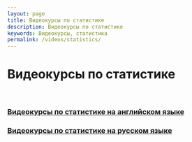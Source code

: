 ```yaml
---
layout: page
title: Видеокурсы по статистике
description: Видеокурсы по статистике
keywords: Видеокурсы, статистика
permalink: /videos/statistics/
---
```


# Видеокурсы по статистике

<br/>

### [Видеокурсы по статистике на английском языке](/videos/statistics/en/)

### [Видеокурсы по статистике на русском языке](/videos/statistics/ru/)

